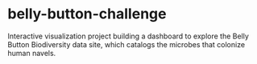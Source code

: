 # belly-button-challenge
Interactive visualization project building a dashboard to explore the Belly Button Biodiversity data site, which catalogs the microbes that colonize human navels.

